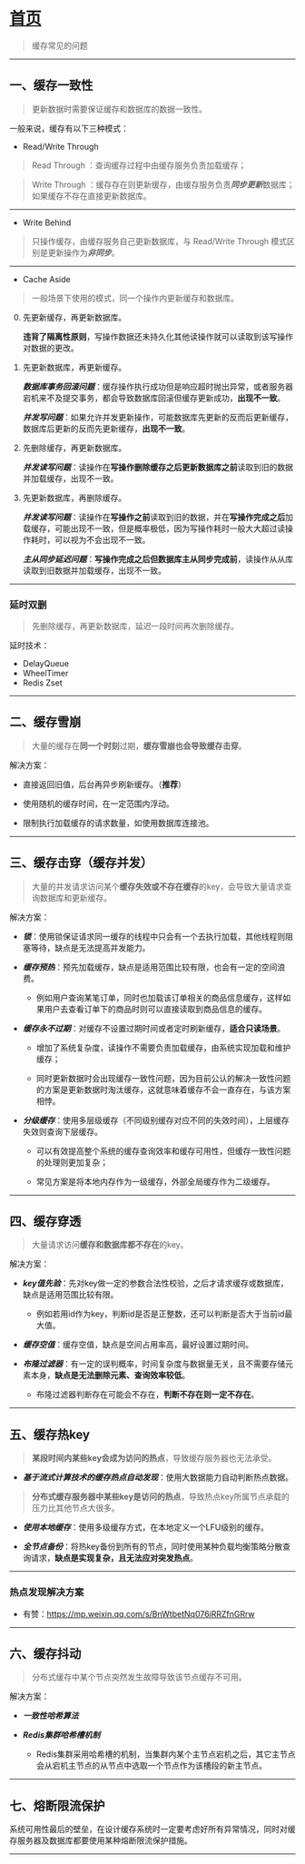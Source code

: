 # [首页](/blog/)

> 缓存常见的问题

***

## 一、缓存一致性

> 更新数据时需要保证缓存和数据库的数据一致性。

一般来说，缓存有以下三种模式：

- Read/Write Through

> Read Through ：查询缓存过程中由缓存服务负责加载缓存；

> Write Through ：缓存存在则更新缓存，由缓存服务负责***同步更新***数据库；如果缓存不存在直接更新数据库。

***

- Write Behind
> 只操作缓存，由缓存服务自己更新数据库，与 Read/Write Through 模式区别是更新操作为***非同步***。

***

- Cache Aside
> 一般场景下使用的模式，同一个操作内更新缓存和数据库。

0. 先更新缓存，再更新数据库。
    
    **违背了隔离性原则**，写操作数据还未持久化其他读操作就可以读取到该写操作对数据的更改。

1. 先更新数据库，再更新缓存。

    ***数据库事务回滚问题***：缓存操作执行成功但是响应超时抛出异常，或者服务器宕机来不及提交事务，都会导致数据库回滚但缓存更新成功，**出现不一致**。
        
    ***并发写问题***：如果允许并发更新操作，可能数据库先更新的反而后更新缓存，数据库后更新的反而先更新缓存，**出现不一致**。


2. 先删除缓存，再更新数据库。

    ***并发读写问题***：读操作在**写操作删除缓存之后更新数据库之前**读取到旧的数据并加载缓存，出现不一致。

3. 先更新数据库，再删除缓存。

    ***并发读写问题***：读操作在**写操作之前**读取到旧的数据，并在**写操作完成之后**加载缓存，可能出现不一致，但是概率极低，因为写操作耗时一般大大超过读操作耗时，可以视为不会出现不一致。

    ***主从同步延迟问题***：**写操作完成之后但数据库主从同步完成前**，读操作从从库读取到旧数据并加载缓存，出现不一致。
   
***

### **延时双删**
> 先删除缓存，再更新数据库，延迟一段时间再次删除缓存。

延时技术：

- DelayQueue
- WheelTimer
- Redis Zset

***

## 二、缓存雪崩

> 大量的缓存在**同一个时刻**过期，**缓存雪崩也会导致缓存击穿**。

解决方案：

- 直接返回旧值，后台再异步刷新缓存。（**推荐**）

- 使用随机的缓存时间，在一定范围内浮动。

- 限制执行加载缓存的请求数量，如使用数据库连接池。

***

## 三、缓存击穿（缓存并发）

> 大量的并发请求访问某个**缓存失效或不存在缓存**的key，会导致大量请求查询数据库和更新缓存。

解决方案：

- ***锁***：使用锁保证请求同一缓存的线程中只会有一个去执行加载，其他线程则阻塞等待，缺点是无法提高并发能力。

- ***缓存预热***：预先加载缓存，缺点是适用范围比较有限，也会有一定的空间浪费。

    - 例如用户查询某笔订单，同时也加载该订单相关的商品信息缓存，这样如果用户去查看订单下的商品时则可以直接读取到商品信息的缓存。

- ***缓存永不过期***：对缓存不设置过期时间或者定时刷新缓存，**适合只读场景**。

    - 增加了系统复杂度，读操作不需要负责加载缓存，由系统实现加载和维护缓存；

    - 同时更新数据时会出现缓存一致性问题，因为目前公认的解决一致性问题的方案是更新数据时淘汰缓存，这就意味着缓存不会一直存在，与该方案相悖。

- ***分级缓存***：使用多层级缓存（不同级别缓存对应不同的失效时间），上层缓存失效则查询下层缓存。
        
    - 可以有效提高整个系统的缓存查询效率和缓存可用性，但缓存一致性问题的处理则更加复杂；

    - 常见方案是将本地内存作为一级缓存，外部全局缓存作为二级缓存。

***

## 四、缓存穿透

> 大量请求访问**缓存和数据库都不存在**的key。

解决方案：

- ***key值先验***：先对key做一定的参数合法性校验，之后才请求缓存或数据库，缺点是适用范围比较有限。

    - 例如若用id作为key，判断id是否是正整数，还可以判断是否大于当前id最大值。

- ***缓存空值***：缓存空值，缺点是空间占用率高，最好设置过期时间。

- ***布隆过滤器***：有一定的误判概率，时间复杂度与数据量无关，且不需要存储元素本身，**缺点是无法删除元素、查询效率较低**。

    - 布隆过滤器判断存在可能会不存在，**判断不存在则一定不存在**。

***
        
## 五、缓存热key

> **某段时间内某些key会成为访问的热点**，导致缓存服务器也无法承受。

- ***基于流式计算技术的缓存热点自动发现***：使用大数据能力自动判断热点数据。

> **分布式缓存服务器中某些key是访问的热点**，导致热点key所属节点承载的压力比其他节点大很多。

- ***使用本地缓存***：使用多级缓存方式，在本地定义一个LFU级别的缓存。

- ***全节点备份***：将热key备份到所有的节点，同时使用某种负载均衡策略分散查询请求，**缺点是实现复杂，且无法应对突发热点**。

***

### **热点发现解决方案**

- 有赞：https://mp.weixin.qq.com/s/BnWtbetNq076iRRZfnGRrw

***

## 六、缓存抖动

> 分布式缓存中某个节点突然发生故障导致该节点缓存不可用。

解决方案：

- ***一致性哈希算法***

- ***Redis集群哈希槽机制***

    - Redis集群采用哈希槽的机制，当集群内某个主节点宕机之后，其它主节点会从宕机主节点的从节点中选取一个节点作为该槽段的新主节点。

***

## 七、熔断限流保护

系统可用性最后的壁垒，在设计缓存系统时一定要考虑好所有异常情况，同时对缓存服务器及数据库都要使用某种熔断限流保护措施。

***